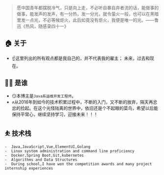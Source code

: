 > 愿中国青年都摆脱冷气，只是向上走，不必听自暴自弃者流的话，能做事的做事，能发声的发声，有一分热，发一分光，就令萤火一般，也可以在黑暗里发一点光，不必等候炬火，此后如竟没有炬火，我便是唯一的光。——鲁迅《热风，随感录四十一》

## 🏠 关于

- ☝️这里列出的所有观点都是我自己的，并不代表我的雇主； 未来，过去和现在。


## 👨‍💻 是谁

- 😏本博主是`Java系运维开发工程师`。
- ✊从2016年到如今的技术积累过程中，不断的入门，又不断的放弃，隔天再忿忿的捡起。在这个光怪陆离的世界中，依旧还是个不起眼的菜鸟，希望以后能保持平常心，继续坚持学习，迎接未来！！！

## ⛹ 技术栈   
```text
-  Java,JavaScript,Vue,ElementUI,Golang
-  Linux system administration and command line proficiency
-  Docker,Spring Boot,Git,kubernetes
-  Algorithms and Data Structures
-  During school,I have won the competition awards and many project internship experiences
```
